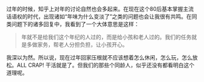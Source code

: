 过年的时候，知乎上对年的讨论自然也会多起来。在现在这个80后基本掌握主流话语权的时代，出现诸如“年味为什么变淡了”之类的问题也会让我很有共鸣。在同类问题下的诸多回复中，我看到了一个大体意思是这样：

> 年就不是给我们这个年纪的人过的，而是给小孩和老人过的。我们的任务就是多做家务，帮老人分担负担，让小孩开心。

我深以为然。所以说，现在过年回家压根就不应该想着怎么休闲，怎么玩，怎么放松。ALL CRAP! 干活就是了。但我们的那些个同龄人，似乎还没有都看明白这个道理呢。